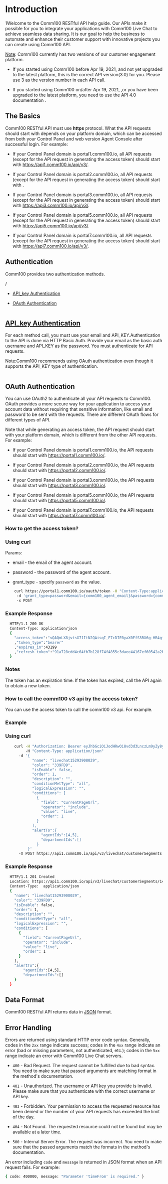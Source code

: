 # Introduction

1Welcome to the Comm100 RESTful API help guide. Our APIs make it possible for you to integrate your applications with Comm100 Live Chat to achieve seamless data sharing. It is our goal to help the business to automate and enhance their customer support with innovative projects you can create using Comm100 API.

<a href="#auth">Note</a>: Comm100 currently has two versions of our customer engagement platform.

*   If you started using Comm100 before Apr 19, 2021, and not yet upgraded to the latest platform, this is the correct API version(3.0) for you. Please use 3 as the version number in each API call.

*   If you started using Comm100 on/after Apr 19, 2021, ,or you have been upgraded to the latest platform, you need to use the API 4.0 documentation .

## The Basics

Comm100 RESTful API must use **https** protocol. What the API requests should start with depends on your platform domain, which can be accessed from both your Control Panel and web version Agent Console after successful login. For example:

*   If your Control Panel domain is portal1.comm100.io, all API requests (except for the API request in generating the access token) should start with <https://api1.comm100.io/api/v3/>.

*   <p id="auth">If your Control Panel domain is portal2.comm100.io, all API requests (except for the API request in generating the access token) should start with <https://api2.comm100.io/api/v3/>.</p>

*   If your Control Panel domain is portal3.comm100.io, all API requests (except for the API request in generating the access token) should start with <https://api3.comm100.io/api/v3/>.

*   If your Control Panel domain is portal5.comm100.io, all API requests (except for the API request in generating the access token) should start with <https://api5.comm100.io/api/v3/>.

*   If your Control Panel domain is portal7.comm100.io, all API requests (except for the API request in generating the access token) should start with <https://api7.comm100.io/api/v3/>.

## Authentication

Comm100 provides two authentication methods.

/

*   [API\_key Authentication](@API_key-Authentication)

*   [OAuth Authentication](#oauth-authentication)

```html
```

## [API\_key Authentication](<@# OAuth Authentication>)

For each method call, you must use your email and API\_KEY.Authentication to the API is done via HTTP Basic Auth. Provide your email as the basic auth username and API\_KEY as the password. You must authenticate for API requests.

Note\:Comm100 recommends using OAuth authentication even though it supports the API\_KEY type of authentication.

```html
```

## OAuth Authentication

You can use OAuth2 to authenticate all your API requests to Comm100. OAuth provides a more secure way for your application to access your account data without requiring that sensitive information, like email and password to be sent with the requests. There are different OAuth flows for different types of API.

Note that while generating an access token, the API request should start with your platform domain, which is different from the other API requests. For example:

*   If your Control Panel domain is portal1.comm100.io, the API requests should start with <https://portal1.comm100.io/>.

*   If your Control Panel domain is portal2.comm100.io, the API requests should start with <https://portal2.comm100.io/>.

*   If your Control Panel domain is portal3.comm100.io, the API requests should start with <https://portal3.comm100.io/>.

*   If your Control Panel domain is portal5.comm100.io, the API requests should start with <https://portal5.comm100.io/>.

*   If your Control Panel domain is portal7.comm100.io, the API requests should start with <https://portal7.comm100.io/>.

### How to get the access token?

### Using curl

Params:

*   email - the email of the agent account.

*   password - the password of the agent account.

*   grant\_type - specify `password` as the value.

```bash
    curl https://portal1.comm100.io/oauth/token -H "Content-Type:application/x-www-form-urlencoded"  
     -d 'grant_type=password&email={comm100_agent_email}&password={comm100_agent_password}'  
     -x POST
```

### Example Response

```bash
  HTTP/1.1 200 OK
  Content-Type: application/json
  {
    "access_token":"vQAQmLX8jvtsG71ItN2QAisqI_F7cDIE0yaX0FfS3RX6g-HR4gfHSVMaOukomYJiJX0Q"
    ,"token_type":"bearer"
    ,"expires_in":43199
    ,"refresh_token":"91a728cdd4c64fb7b128f74f4855c3daee44167ef60542a2b45c21e16373ed02"
  }
```

### Notes

The token has an expiration time. If the token has expired, call the API again to obtain a new token.

### How to call the comm100 v3 api by the access token?

You can use the access token to call the comm100 v3 api. For example.

### Example

### Using curl

```bash
    curl -H "Authorization: Bearer eyJhbGciOiJodHRwOi8vd3d3LnczLm9yZy8yMDAxLzA0L3htbGRzaWctbW9yZSNyc2Etc2hhMjU2IiwidHlwIjoiSldUIn0.eyJqdGkiOiI1NjIzNDFjZS0zZDkyLTRlZDYtOGY3ZS0zYTQ0NTdlYjQ0OTEiLCJhZ2VudElkIjoiMSIsInNpdGVJZCI6IjEwMDAxMDAwIiwidGh1bWJwcmludCI6IjhBNjhBOThBQzg0MUI1QTc5OEQ5RkE1MTY1QUU0Nzk3NEVERkIyRjYiLCJzdWNjZXNzIjoiVHJ1ZSIsIm5iZiI6MTU4NzY5NTk4MSwiZXhwIjoxNTg3NzAzMTgxLCJpc3MiOiJwb3J0YWwxLmNvbW0xMDAuaW8ifQ.MKuNrAqkbX5HMPwGH9hT-LlZp__CrNJpavXN7UR2qwM2C5TKG1ooghriQruaEBNDFwV8d7mjuwUMcydII2ayngX5jneabirqlhEu0O3LxGitR7P8NyQMDRMEh2ssJmIIJiCKwz9Mr_IzbtNgBZ5yAJ59jQ3hZZErrs62tlhPcMDAxOvTd9wAePUsISb3_-MbUU_WM9cLIKmQi9XWAUw0U4Lvxqp2dopkTLFyynahQGKbKMP934MMwRlKDQko0GZzcjIokYMWfqhesW9iZnJHP-_JQYjbkd4YL1IGUrD2BygD_trcm6Tk2odcYQKPx8vFvR62lU2_pm8i66ECvN-sAA" 
         -H "Content-Type: application/json"
      -d '{
            "name": "livechat15293908029",
            "color": "339FD9",
            "isEnable": false,
            "order": 1,
            "description": "",
            "conditionMetType": "all",
            "logicalExpression": "",
            "conditions": [
              {
                "field": "CurrentPageUrl",
                "operator": "include",
                "value": "live",
                "order": 1
              }
            ],
            "alertTo":{
                "agentIds":[4,5],
                "departmentIds":[]
              }
          }' 
      -X POST https://api1.comm100.io/api/v3/livechat/customerSegments
```

### Example Response

```bash
  HTTP/1.1 201 Created
  Location: https://api1.comm100.io/api/v3/livechat/customerSegments/1487fc9d-92e6-4487-a2e8-92e68d6892e6
  Content-Type:  application/json
  {
    "name": "livechat15293908029",
    "color": "339FD9",
    "isEnable": false,
    "order": 1,
    "description": "",
    "conditionMetType": "all",
    "logicalExpression": "",
    "conditions": [
      {
        "field": "CurrentPageUrl",
        "operator": "include",
        "value": "live",
        "order": 1
      }
    ],
    "alertTo":{
        "agentIds":[4,5],
        "departmentIds":[]
    }
  }
```

## Data Format

Comm100 RESTful API returns data in [JSON](https://en.wikipedia.org/wiki/JSON) format.

## Error Handling

Errors are returned using standard HTTP error code syntax. Generally, codes in the `2xx` range indicate success; codes in the `4xx` range indicate an error (bad or missing parameters, not authenticated, etc.); codes in the `5xx` range indicate an error with Comm100 Live Chat servers.

*   `400` - Bad Request. The request cannot be fulfilled due to bad syntax. You need to make sure that passed arguments are matching format in the method's documentation.

*   `401` - Unauthorized. The username or API key you provide is invalid. Please make sure that you authenticate with the correct username or API key.

*   `403` - Forbidden. Your permission to access the requested resource has been denied or the number of your API requests has exceeded the limit of the day.

*   `404` - Not Found. The requested resource could not be found but may be available at a later time.

*   `500` - Internal Server Error. The request was incorrect. You need to make sure that the passed arguments match the formats in the method's documentation.

An error including `code` and `message` is returned in JSON format when an API request fails. For example:

```bash
{ code: 400000, message: "Parameter 'timeFrom' is required." }
```

